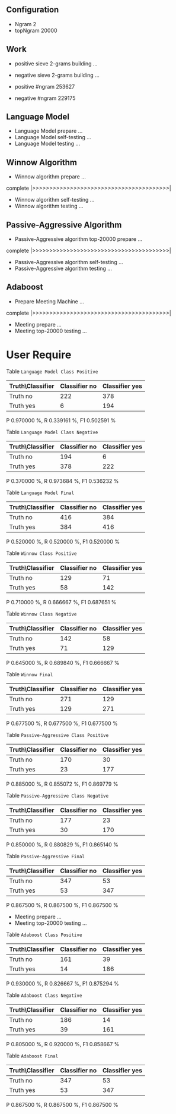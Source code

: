 ## Configuration ##

* Ngram 2
* topNgram 20000

## Work ##

* positive sieve 2-grams building ...
* negative sieve 2-grams building ...

* positive #ngram 253627
* negative #ngram 229175

## Language Model ##

* Language Model prepare ...
* Language Model self-testing ...
* Language Model testing ...


## Winnow Algorithm ##

* Winnow algorithm prepare ...

complete |>>>>>>>>>>>>>>>>>>>>>>>>>>>>>>>>>>>>>>>>|

* Winnow algorithm self-testing ...
* Winnow algorithm testing ...

## Passive-Aggressive Algorithm ##

* Passive-Aggressive algorithm top-20000 prepare ...

complete |>>>>>>>>>>>>>>>>>>>>>>>>>>>>>>>>>>>>>>>>|

* Passive-Aggressive algorithm self-testing ...
* Passive-Aggressive algorithm testing ...


## Adaboost ##

* Prepare Meeting Machine ...


complete |>>>>>>>>>>>>>>>>>>>>>>>>>>>>>>>>>>>>>>>>|

* Meeting prepare ...
* Meeting top-20000 testing ...


# User Require #

Table `Language Model Class Positive`

|Truth\Classifier|  Classifier no| Classifier yes|
|----------------|---------------|---------------|
|        Truth no|            222|            378|
|       Truth yes|              6|            194|

P  0.970000 %, R  0.339161 %, F1  0.502591 %

Table `Language Model Class Negative`

|Truth\Classifier|  Classifier no| Classifier yes|
|----------------|---------------|---------------|
|        Truth no|            194|              6|
|       Truth yes|            378|            222|

P  0.370000 %, R  0.973684 %, F1  0.536232 %

Table `Language Model Final`

|Truth\Classifier|  Classifier no| Classifier yes|
|----------------|---------------|---------------|
|        Truth no|            416|            384|
|       Truth yes|            384|            416|

P  0.520000 %, R  0.520000 %, F1  0.520000 %

Table `Winnow Class Positive`

|Truth\Classifier|  Classifier no| Classifier yes|
|----------------|---------------|---------------|
|        Truth no|            129|             71|
|       Truth yes|             58|            142|

P  0.710000 %, R  0.666667 %, F1  0.687651 %

Table `Winnow Class Negative`

|Truth\Classifier|  Classifier no| Classifier yes|
|----------------|---------------|---------------|
|        Truth no|            142|             58|
|       Truth yes|             71|            129|

P  0.645000 %, R  0.689840 %, F1  0.666667 %

Table `Winnow Final`

|Truth\Classifier|  Classifier no| Classifier yes|
|----------------|---------------|---------------|
|        Truth no|            271|            129|
|       Truth yes|            129|            271|

P  0.677500 %, R  0.677500 %, F1  0.677500 %

Table `Passive-Aggressive Class Positive`

|Truth\Classifier|  Classifier no| Classifier yes|
|----------------|---------------|---------------|
|        Truth no|            170|             30|
|       Truth yes|             23|            177|

P  0.885000 %, R  0.855072 %, F1  0.869779 %

Table `Passive-Aggressive Class Negative`

|Truth\Classifier|  Classifier no| Classifier yes|
|----------------|---------------|---------------|
|        Truth no|            177|             23|
|       Truth yes|             30|            170|

P  0.850000 %, R  0.880829 %, F1  0.865140 %

Table `Passive-Aggressive Final`

|Truth\Classifier|  Classifier no| Classifier yes|
|----------------|---------------|---------------|
|        Truth no|            347|             53|
|       Truth yes|             53|            347|

P  0.867500 %, R  0.867500 %, F1  0.867500 %

* Meeting prepare ...
* Meeting top-20000 testing ...

Table `Adaboost Class Positive`

|Truth\Classifier|  Classifier no| Classifier yes|
|----------------|---------------|---------------|
|        Truth no|            161|             39|
|       Truth yes|             14|            186|

P  0.930000 %, R  0.826667 %, F1  0.875294 %

Table `Adaboost Class Negative`

|Truth\Classifier|  Classifier no| Classifier yes|
|----------------|---------------|---------------|
|        Truth no|            186|             14|
|       Truth yes|             39|            161|

P  0.805000 %, R  0.920000 %, F1  0.858667 %

Table `Adaboost Final`

|Truth\Classifier|  Classifier no| Classifier yes|
|----------------|---------------|---------------|
|        Truth no|            347|             53|
|       Truth yes|             53|            347|

P  0.867500 %, R  0.867500 %, F1  0.867500 %


